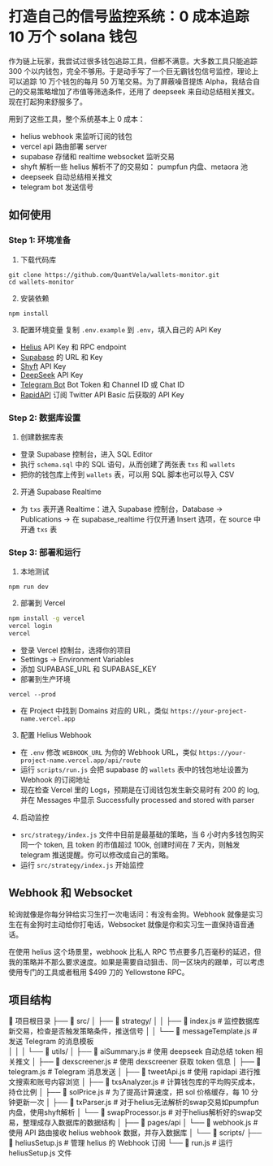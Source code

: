 # 打造自己的信号监控系统：0 成本追踪 10 万个 solana 钱包

作为链上玩家，我尝试过很多钱包追踪工具，但都不满意。大多数工具只能追踪 300 个以内钱包，完全不够用。于是动手写了一个巨无霸钱包信号监控，理论上可以追踪 10 万个钱包的每月 50 万笔交易。为了屏蔽噪音提炼 Alpha，我结合自己的交易策略增加了市值等筛选条件，还用了 deepseek 来自动总结相关推文。现在打起狗来舒服多了。

用到了这些工具，整个系统基本上 0 成本：
- helius webhook 来监听订阅的钱包
- vercel api 路由部署 server
- supabase 存储和 realtime websocket 监听交易
- shyft 解析一些 helius 解析不了的交易如： pumpfun 内盘、metaora 池
- deepseek 自动总结相关推文
- telegram bot 发送信号

## 如何使用
### Step 1: 环境准备
1. 下载代码库
```
git clone https://github.com/QuantVela/wallets-monitor.git
cd wallets-monitor
```
2. 安装依赖
```
npm install
```
3. 配置环境变量
复制 `.env.example` 到 `.env`，填入自己的 API Key 
- [Helius](https://dashboard.helius.dev/dashboard) API Key 和 RPC endpoint
- [Supabase](https://supabase.com/) 的 URL 和 Key
- [Shyft](https://shyft.to/) API Key
- [DeepSeek](https://platform.deepseek.com/) API Key
- [Telegram Bot](https://t.me/BotFather) Bot Token 和 Channel ID 或 Chat ID
- [RapidAPI](https://rapidapi.com/alexanderxbx/api/twitter-api45) 订阅 Twitter API Basic 后获取的 API Key

### Step 2: 数据库设置
1. 创建数据库表
- 登录 Supabase 控制台，进入 SQL Editor
- 执行 `schema.sql` 中的 SQL 语句，从而创建了两张表 `txs` 和 `wallets`
- 把你的钱包库上传到 `wallets` 表，可以用 SQL 脚本也可以导入 CSV

2. 开通 Supabase Realtime
- 为 `txs` 表开通 Realtime：进入 Supabase 控制台，Database -> Publications -> 在 supabase_realtime 行仅开通 Insert 选项，在 source 中开通 `txs` 表

### Step 3: 部署和运行
1. 本地测试
```
npm run dev
```
2. 部署到 Vercel

```bash
npm install -g vercel
vercel login
vercel
```
- 登录 Vercel 控制台，选择你的项目
- Settings -> Environment Variables
- 添加 SUPABASE_URL 和 SUPABASE_KEY
- 部署到生产环境
```
vercel --prod
```
- 在 Project 中找到 Domains 对应的 URL，类似 `https://your-project-name.vercel.app`

3. 配置 Helius Webhook
- 在 `.env` 修改 `WEBHOOK_URL` 为你的 Webhook URL，类似 `https://your-project-name.vercel.app/api/route`
- 运行 `scripts/run.js` 会把 supabase 的 `wallets` 表中的钱包地址设置为 Webhook 的订阅地址
- 现在检查 Vercel 里的 Logs，预期是在订阅钱包发生新交易时有 200 的 log, 并在 Messages 中显示 Successfully processed and stored with parser

4. 启动监控
- `src/strategy/index.js` 文件中目前是最基础的策略，当 6 小时内多钱包购买同一个 token, 且 token 的市值超过 100k, 创建时间在 7 天内，则触发 telegram 推送提醒。你可以修改成自己的策略。
- 运行 `src/strategy/index.js` 开始监控

## Webhook 和 Websocket
轮询就像是你每分钟给实习生打一次电话问：有没有金狗。Webhook 就像是实习生在有金狗时主动给你打电话，Websocket 就像是你和实习生一直保持语音通话。

在使用 helius 这个场景里，webhook 比私人 RPC 节点要多几百毫秒的延迟，但我的策略并不那么要求速度。如果是需要自动狙击、同一区块内的跟单，可以考虑使用专门的工具或者租用 $499 刀的 Yellowstone RPC。

## 项目结构

📁 项目根目录
├── 📁 src/
│   ├── 📁 strategy/
│   │   ├── 📄 index.js           # 监控数据库新交易，检查是否触发策略条件，推送信号
│   │   └── 📄 messageTemplate.js # 发送 Telegram 的消息模板         
│   │
│   └── 📁 utils/
│       ├── 📄 aiSummary.js       # 使用 deepseek 自动总结 token 相关推文
│       ├── 📄 dexscreener.js     # 使用 dexscreener 获取 token 信息
│       ├── 📄 telegram.js        # Telegram 消息发送
│       ├── 📄 tweetApi.js        # 使用 rapidapi 进行推文搜索和账号内容浏览
│       ├── 📄 txsAnalyzer.js     # 计算钱包库的平均购买成本，持仓比例
│       ├── 📄 solPrice.js        # 为了提高计算速度，把 sol 价格缓存，每 10 分钟更新一次
│       ├── 📄 txParser.js        # 对于helius无法解析的swap交易如pumpfun内盘，使用shyft解析
│       └── 📄 swapProcessor.js   # 对于helius解析好的swap交易，整理成存入数据库的数据结构
│
├── 📁 pages/api
│   └── 📄 webhook.js             # 使用 API 路由接收 helius webhook 数据，并存入数据库
│
└── 📁 scripts/
    ├── 📄 heliusSetup.js         # 管理 helius 的 Webhook 订阅
    └── 📄 run.js                 # 运行 heliusSetup.js 文件










